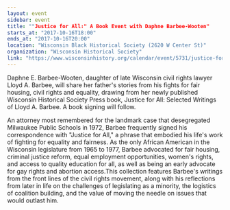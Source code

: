 ```yaml
---
layout: event
sidebar: event
title: ""Justice for All:" A Book Event with Daphne Barbee-Wooten"
starts_at: "2017-10-16T18:00"
ends_at: "2017-10-16T20:00"
location: "Wisconsin Black Historical Society (2620 W Center St)"
organization: "Wisconsin Historical Society"
link: "https://www.wisconsinhistory.org/calendar/event/5731/justice-for-all-a-book-event-with-daphne-barbee-wooten"
---
```


Daphne E. Barbee-Wooten, daughter of late Wisconsin civil rights lawyer Lloyd A. Barbee, will share her father's stories from his fights for fair housing, civil rights and equality, drawing from her newly published Wisconsin Historical Society Press book, Justice for All: Selected Writings of Lloyd A. Barbee. A book signing will follow.

An attorney most remembered for the landmark case that desegregated Milwaukee Public Schools in 1972, Barbee frequently signed his correspondence with "Justice for All," a phrase that embodied his life's work of fighting for equality and fairness.  As the only African American in the Wisconsin legislature from 1965 to 1977, Barbee advocated for fair housing, criminal justice reform, equal employment opportunities, women's rights, and access to quality education for all, as well as being an early advocate for gay rights and abortion access.This collection features Barbee's writings from the front lines of the civil rights movement, along with his reflections from later in life on the challenges of legislating as a minority, the logistics of coalition building, and the value of moving the needle on issues that would outlast him.
